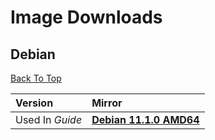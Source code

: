 # Image Downloads
## Debian
[Back To Top](#image-downloads)


| Version | Mirror |
| :-- | :-- |
| Used In _Guide_ | [**Debian 11.1.0 AMD64**](https://cdimage.debian.org/debian-cd/current/amd64/iso-cd/debian-11.1.0-amd64-netinst.iso) |
